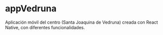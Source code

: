 # appVedruna
Aplicación móvil del centro (Santa Joaquina de Vedruna) creada con React Native, con diferentes funcionalidades.
